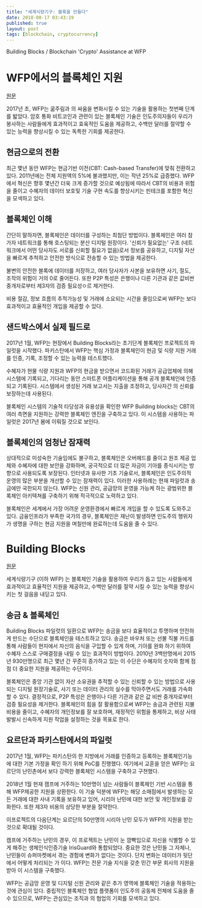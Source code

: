 ```yaml
---
title: "세계식량기구: 블록을 만들다"
date: 2018-08-17 03:43:19
published: true
layout: post
tags: [blockchain, cryptocurrency]
---
```


Building Blocks / Blockchain 'Crypto' Assistance at WFP

# WFP에서의 블록체인 지원

[원문](https://innovation.wfp.org/blog/blockchain-crypto-assistance-wfp)

2017년 초, WFP는 굶주림과 의 싸움을 변화시킬 수 있는 기술을 활용하는 첫번째 단계를 밟았다. 암호 통화 비트코인과 관련이 있는 블록체인 기술은 인도주의자들이 우리가 봉사하는 사람들에게 효과적이고 효육적인 도움을 제공하고, 수백만 달러를 절약할 수 있는 능력을 향상시킬 수 있는 독특한 기회를 제공한다.

## 현금으로의 전환

최근 몇년 동안 WFP는 현금기반 이전(CBT: Cash-based Transfer)에 맞춰 전환하고 있다. 2011년에는 전체 지원액의 5%에 불과했지만, 이는 작년 25%로 급증했다. WFP에서 혁신은 향후 몇년간 더욱 크게 증가할 것으로 예상됨에 따라서 CBT의 비용과 위험을 줄이고 수혜자의 데이터 보호및 기술 구현 속도를 향상시키는 핀테크를 포함한 혁신을 모색하고 있다. 

## 블록체인 이해

간단히 말하자면, 블록체인은 데이터를 구성하는 최첨단 방법이다. 블록체인은 여러 참가자 네트워크를 통해 호스팅되는 분산 디지털 원장이다. '신뢰가 필요없는' 구조 (네트워크에서 어떤 당사자도 서로를 신뢰할 필요가 없음)로서 정보를 공유하고, 디지털 자산을 빠르게 추척하고 안전한 방식으로 전송할 수 있는 방법을 제공한다. 

불변의 안전한 블록에 데이터를 저장하고, 여러 당사자가 사본을 보유하면 사기, 절도, 조작의 위험이 거의 0로 줄어든다. 또한 P2P 특성은 은행이나 다른 기관과 같은 값비싼 중개자로부터 제3자의 검증 필요성ㅇ르 제거한다.

비용 절감, 정보 흐름의 추적가능성 및 거래에 소요되는 시간을 줄임으로써 WFP는 보다 효과적이고 효율적인 개입을 제공할 수 있다.

## 샌드박스에서 실제 필드로

2017년 1월, WFP는 현장에서 Building Blocks라는 초기단계 블록체인 프로젝트의 파일럿을 시작했다. 파키스탄에서 WFP는 핵심 가정과 블록체인이 현금 및 식량 지원 거래를 인증, 기록, 조정할 수 있는 능력을 테스트했다.

수혜자가 현물 식량 지원과 WFP의 현금을 받으면서 코드화된 거래가 공급업체에 의해 시스템에 기록되고, 기다리는 동안 스마트폰 어플리케이션을 통해 공개 블록체인에 인증되고 기록된다. 시스템에서 생성된 거래 보고서는 지출을 조정하고, 당사자간 의 신뢰를 보장하는데 사용된다.

블록체인 시스템의 기술적 타당성과 유용성을 확인한 WFP Building blocks는 CBT의 여러 측면을 지원하는 강력한 블록체인 엔진을 구축하고 있다. 이 시스템을 사용하는 파일럿은 2017년 봄에 이뤄질 것으로 보인다.

## 블록체인의 엄청난 잠재력

상대적으로 미성숙한 기술임에도 불구하고, 블록체인은 오버헤드를 줄이고 원조 제공 업체와 수혜자에 대한 보안을 강화하며, 궁극적으로 더 많은 자금이 기아를 종식시키는 방향으로 사용되도록 보장된다. 인터넷과 유사한 기초 기술로서, 블록체인은 인도주의적 운영의 많은 부분을 개선할 수 있는 잠재력이 있다. 이러한 사용하례는 현재 파일럿과 송금에만 국한되지 않는다. WFP는 신원 관리, 공급망의 운영을 가능케 하는 광범위한 블록체인 아키텍쳐를 구축하기 위해 적극적으로 노력하고 있다.

블록체인은 세계에서 가장 어려운 운영환경에서 빠르게 개입을 할 수 있도록 도와주고 있다. 금융인프라가 부족한 국가의 경우, 블록체인은 재난이 발생하면 인도주의 행위자가 생명을 구하는 현금 지원을 며칠만에 완료하는데 도움을 줄 수 있다.

# Building Blocks

[원문](https://innovation.wfp.org/project/building-blocks)

세계식량기구 (이하 WFP) 는 블록체인 기술을 활용하여 우리가 돕고 있는 사람들에게 효과적이고 효율적인 지원을 제공하고, 수백만 달러를 절약 시킬 수 있는 능력을 향상시키는 첫 걸음을 내딛고 있다.

## 송금 & 블록체인

Building Blocks 파일럿의 일환으로 WFP는 송금을 보다 효율적이고 투명하며 안전하게 만드는 수단으로 블록체인을 테스트하고 있다. 송금은 바우처 또는 선불 직불 카드를 통해 사람들이 현지에서 자신의 음식을 구입할 수 있게 하며, 기아를 완화 하기 위하여 수혜자 스스로 구매결정을 내릴 수 있는 효과적이 방법이다. 2010년 3백만명에서 2015년 930만명으로 최근 몇년 간 꾸준히 증가하고 있는 이 수단은 수혜자의 숫자와 함께 점점 더 중요한 지원을 제공하는 수단이다.

블록체인은 중앙 기관 없이 자산 소유권을 추적할 수 있는 신뢰할 수 있는 방법으로 사용되는 디지털 원장기술로, 사기 또는 데이터 관리의 실수를 막아주면서도 거래를 가속화 할 수 있다. 결정적으로, P2P 특성은 은행이나 다른 기관과 같은 값 비싼 중개자로부터 검증 필요성을 제거한다. 블록체인의 힘을 잘 활용함으로써 WFP는 송금과 관련된 지불 비용을 줄이고, 수혜자의 개인정보를 잘 보호하며, 재정적인 위험을 통제하고, 비상 사태 발발시 신속하게 지원 작업을 설정하는 것을 목표로 한다.

## 요르단과 파키스탄에서의 파일럿

2017년 1월, WFP는 파키스탄의 한 지방에서 거래를 인증하고 등록하는 블록체인기능에 대한 기본 가정을 확인 하기 위해 PoC를 진행했다. 여기에서 교훈을 얻은 WFP는 요르단의 난민촌에서 보다 강력한 블록체인 시스템을 구축하고 구쳔했다.

2018년 1월 현재 캠프에 거주하는 10만명이 넘는 사람들이 블록체인 기반 시스템을 통해 WFP제공한 지원을 상환한다. 이 기술 덕분에 WFP는 해당 소매점에서 발생하는 모든 거래에 대한 사내 기록을 보유하고 있어, 시리아 난민에 대한 보안 및 개인정보를 강화한다. 또한 제3자 비용의 상당한 부분을 절약한다.

이프로젝트의 다음단계는 요르단의 50만명의 시리아 난민 모두가 WFP의 지원을 받는 것으로 확대될 것이다.

캠프에 거주하는 난민의 경우, 이 프로젝트는 난민이 눈 깜빡임으로 자신을 식별할 수 있게 해주는 생체인식인증기술 IrisGuard와 통합되었다. 중요한 것은 난민들 그 자체나, 난민들이 슈퍼마켓에서 겪는 경험에 변화가 없다는 것이다. 단지 변화는 데이터가 뒷단에서 어떻게 처리되는 가 이다. WFP는 전문 기술 지식을 갖춘 민간 부문 회사의 지원을 받아 이 시스템을 구축했다.

WFP는 공급망 운영 및 디지털 신원 관리와 같은 추가 영역에 블록체인 기술을 적용하는 것에 관심이 있다. 중립적인 블록체인 협업 플랫폼이 인도주의 공동체 전체에 도움을 줄 수 있으므로, WFP는 관심있는 조직과 의 협업의 기회를 모색하고 있다.

